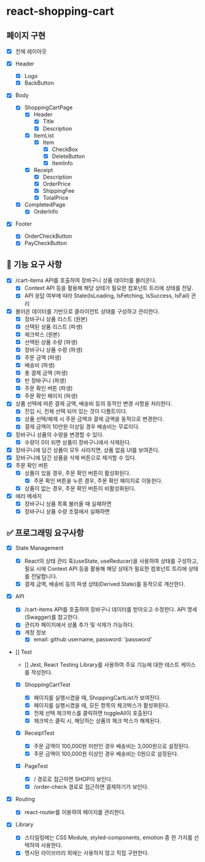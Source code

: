 # react-shopping-cart

## 페이지 구현

- [x] 전체 레이아웃

- [x] Header
  - [x] Logo
  - [x] BackButton
- [x] Body
  - [x] ShoppingCartPage
    - [x] Header
      - [x] Title
      - [x] Description
    - [x] ItemList
      - [x] Item
        - [x] CheckBox
        - [x] DeleteButton
        - [x] ItemInfo
    - [x] Receipt
      - [x] Description
      - [x] OrderPrice
      - [x] ShippingFee
      - [x] TotalPrice
  - [x] CompletedPage
    - [x] OrderInfo
- [x] Footer
  - [x] OrderCheckButton
  - [x] PayCheckButton

## 🎯 기능 요구 사항

- [x] /cart-items API를 호출하여 장바구니 상품 데이터를 불러온다.
  - [x] Context API 등을 활용해 해당 상태가 필요한 컴포넌트 트리에 상태를 전달.
  - [x] API 응답 여부에 따라 State(IsLoading, IsFetching, IsSuccess, IsFail) 관리
- [x] 불러온 데이터를 기반으로 클라이언트 상태를 구성하고 관리한다.
  - [x] 장바구니 상품 리스트 (원본)
  - [x] 선택된 상품 리스트 (파생)
  - [x] 체크박스 (원본)
  - [x] 선택된 상품 수량 (파생)
  - [x] 장바구니 상품 수량 (파생)
  - [x] 주문 금액 (파생)
  - [x] 배송비 (파생)
  - [x] 총 결제 금액 (파생)
  - [x] 빈 장바구니 (파생)
  - [x] 주문 확인 버튼 (파생)
  - [x] 주문 확인 페이지 (파생)
- [x] 상품 선택에 따른 결제 금액, 배송비 등의 동적인 변경 사항을 처리한다.
  - [x] 진입 시, 전체 선택 되어 있는 것이 디폴트이다.
  - [x] 상품 선택/해제 시 주문 금액과 결제 금액을 동적으로 변경한다.
  - [x] 결제 금액이 10만원 이상일 경우 배송비는 무료이다.
- [x] 장바구니 상품의 수량을 변경할 수 있다.
  - [x] 수량이 0이 되면 상품이 장바구니에서 삭제된다.
- [x] 장바구니에 담긴 상품이 모두 사라지면, 상품 없음 UI를 보여준다.
- [x] 장바구니에 담긴 상품을 삭제 버튼으로 제거할 수 있다.
- [x] 주문 확인 버튼
  - [x] 상품이 있을 경우, 주문 확인 버튼이 활성화된다.
    - [x] 주문 확인 버튼을 누른 경우, 주문 확인 페이지로 이동한다.
  - [x] 상품이 없는 경우, 주문 확인 버튼이 비활성화된다.
- [x] 에러 메세지
  - [x] 장바구니 상품 목록 불러올 때 실패하면
  - [x] 장바구니 상품 수량 조절에서 실패하면

## ✅ 프로그래밍 요구사항

- [x] State Management

  - [x] React의 상태 관리 훅(useState, useReducer)을 사용하여 상태를 구성하고, 필요 시에 Context API 등을 활용해 해당 상태가 필요한 컴포넌트 트리에 상태를 전달합니다.
  - [x] 결제 금액, 배송비 등의 파생 상태(Derived State)를 동적으로 계산한다.

- [x] API

  - [x] /cart-items API를 호출하여 장바구니 데이터를 받아오고 수정한다. API 명세(Swagger)를 참고한다.
  - [x] 관리자 페이지에서 상품 추가 및 삭제가 가능하다.
  - [x] 계정 정보
    - [x] email: github username, password: 'password'

- [] Test

  - [] Jest, React Testing Library를 사용하여 주요 기능에 대한 테스트 케이스를 작성한다.
  - [x] ShoppingCartTest

    - [x] 페이지를 실행시켰을 때, ShoppingCartList가 보여진다.
    - [x] 페이지를 실행시켰을 때, 모든 항목의 체크박스가 활성화된다.
    - [x] 전체 선택 체크박스를 클릭하면 toggleAll이 호출된다
    - [x] 체크박스 클릭 시, 해당하는 상품의 체크 박스가 해제된다.

  - [x] ReceiptTest

    - [x] 주문 금액이 100,000원 미만인 경우 배송비는 3,000원으로 설정된다.
    - [x] 주문 금액이 100,000원 이상인 경우 배송비는 0원으로 설정된다.

  - [x] PageTest
    - [x] / 경로로 접근하면 SHOP이 보인다.
    - [x] /order-check 경로로 접근하면 결제하기가 보인다.

- [x] Routing

  - [x] react-router를 이용하여 페이지를 관리한다.

- [x] Library
  - [x] 스타일링에는 CSS Module, styled-components, emotion 중 한 가지를 선택하여 사용한다.
  - [x] 명시된 라이브러리 외에는 사용하지 않고 직접 구현한다.
